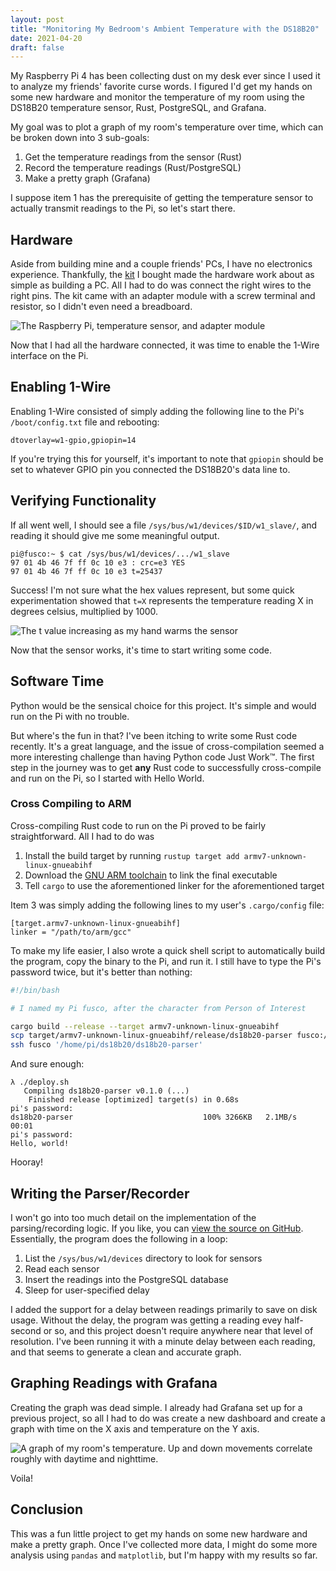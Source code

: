 ```yaml
---
layout: post
title: "Monitoring My Bedroom's Ambient Temperature with the DS18B20"
date: 2021-04-20
draft: false
---
```


My Raspberry Pi 4 has been collecting dust on my desk ever since I used it to analyze my friends' favorite curse words. I figured I'd get my hands on some new hardware and monitor the temperature of my room using the DS18B20 temperature sensor, Rust, PostgreSQL, and Grafana.

My goal was to plot a graph of my room's temperature over time, which can be broken down into 3 sub-goals:

1. Get the temperature readings from the sensor (Rust)
2. Record the temperature readings (Rust/PostgreSQL)
3. Make a pretty graph (Grafana)

I suppose item 1 has the prerequisite of getting the temperature sensor to actually transmit readings to the Pi, so let's start there.

## Hardware

Aside from building mine and a couple friends' PCs, I have no electronics experience. Thankfully, the [kit](https://www.amazon.com/gp/product/B087JQ6MCP/) I bought made the hardware work about as simple as building a PC. All I had to do was connect the right wires to the right pins. The kit came with an adapter module with a screw terminal and resistor, so I didn't even need a breadboard.

![The Raspberry Pi, temperature sensor, and adapter module](/assets/posts/2021-04-20-ds18b20/hardware.jpg)

Now that I had all the hardware connected, it was time to enable the 1-Wire interface on the Pi.

## Enabling 1-Wire

Enabling 1-Wire consisted of simply adding the following line to the Pi's `/boot/config.txt` file and rebooting:

```
dtoverlay=w1-gpio,gpiopin=14
```

If you're trying this for yourself, it's important to note that `gpiopin` should be set to whatever GPIO pin you connected the DS18B20's data line to.

## Verifying Functionality

If all went well, I should see a file `/sys/bus/w1/devices/$ID/w1_slave/`, and reading it should give me some meaningful output.

```
pi@fusco:~ $ cat /sys/bus/w1/devices/.../w1_slave
97 01 4b 46 7f ff 0c 10 e3 : crc=e3 YES
97 01 4b 46 7f ff 0c 10 e3 t=25437
```

Success! I'm not sure what the hex values represent, but some quick experimentation showed that `t=X` represents the temperature reading X in degrees celsius, multiplied by 1000.

![The t value increasing as my hand warms the sensor](/assets/posts/2021-04-20-ds18b20/terminal.jpg)

Now that the sensor works, it's time to start writing some code.

## Software Time

Python would be the sensical choice for this project. It's simple and would run on the Pi with no trouble.

But where's the fun in that? I've been itching to write some Rust code recently. It's a great language, and the issue of cross-compilation seemed a more interesting challenge than having Python code Just Work™. The first step in the journey was to get **any** Rust code to successfully cross-compile and run on the Pi, so I started with Hello World.

### Cross Compiling to ARM

Cross-compiling Rust code to run on the Pi proved to be fairly straightforward. All I had to do was

1. Install the build target by running `rustup target add armv7-unknown-linux-gnueabihf`
2. Download the [GNU ARM toolchain](https://developer.arm.com/tools-and-software/open-source-software/developer-tools/gnu-toolchain/gnu-a/downloads) to link the final executable
3. Tell `cargo` to use the aforementioned linker for the aforementioned target

Item 3 was simply adding the following lines to my user's `.cargo/config` file:

```
[target.armv7-unknown-linux-gnueabihf]
linker = "/path/to/arm/gcc"
```

To make my life easier, I also wrote a quick shell script to automatically build the program, copy the binary to the Pi, and run it. I still have to type the Pi's password twice, but it's better than nothing:

```sh
#!/bin/bash

# I named my Pi fusco, after the character from Person of Interest

cargo build --release --target armv7-unknown-linux-gnueabihf
scp target/armv7-unknown-linux-gnueabihf/release/ds18b20-parser fusco:/home/pi/ds18b20
ssh fusco '/home/pi/ds18b20/ds18b20-parser'
```

And sure enough:

```
λ ./deploy.sh
   Compiling ds18b20-parser v0.1.0 (...)
    Finished release [optimized] target(s) in 0.68s
pi's password:
ds18b20-parser                             100% 3266KB   2.1MB/s   00:01
pi's password:
Hello, world!
```

Hooray!

## Writing the Parser/Recorder

I won't go into too much detail on the implementation of the parsing/recording logic. If you like, you can [view the source on GitHub](https://github.com/MarkusG/temperature-monitor). Essentially, the program does the following in a loop:

1. List the `/sys/bus/w1/devices` directory to look for sensors
2. Read each sensor
3. Insert the readings into the PostgreSQL database
4. Sleep for user-specified delay

I added the support for a delay between readings primarily to save on disk usage. Without the delay, the program was getting a reading evey half-second or so, and this project doesn't require anywhere near that level of resolution. I've been running it with a minute delay between each reading, and that seems to generate a clean and accurate graph.

## Graphing Readings with Grafana

Creating the graph was dead simple. I already had Grafana set up for a previous project, so all I had to do was create a new dashboard and create a graph with time on the X axis and temperature on the Y axis.

![A graph of my room's temperature. Up and down movements correlate roughly with daytime and nighttime.](/assets/posts/2021-04-20-ds18b20/grafana.png)

Voila!

## Conclusion

This was a fun little project to get my hands on some new hardware and make a pretty graph. Once I've collected more data, I might do some more analysis using `pandas` and `matplotlib`, but I'm happy with my results so far.
